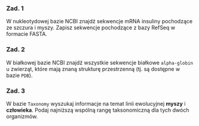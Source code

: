 ### Zad. 1
W nukleotydowej bazie NCBI znajdź sekwencje mRNA insuliny pochodzące ze szczura i myszy. Zapisz sekwencje pochodzące z bazy RefSeq w formacie FASTA.

### Zad. 2
W białkowej bazie NCBI znajdź wszystkie sekwencje białkowe `alpha-globin` u zwierząt, które mają znaną strukturę przestrzenną (tj. są dostępne w bazie `PDB`).

### Zad. 3
W bazie `Taxonomy` wyszukaj informacje na temat linii ewolucyjnej **myszy** i **człowieka**. Podaj najniższą wspólną rangę taksonomiczną dla tych dwóch organizmów.
